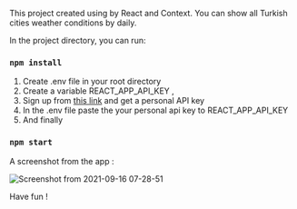 This project created using by React and Context.
You can show all Turkish cities weather conditions by daily.

In the project directory, you can run:

### `npm install`

1) Create .env file in your root directory
2) Create a variable REACT_APP_API_KEY , 
3) Sign up from [this link](https://openweathermap.org/api) and get a personal API key
4) In the .env file paste the your personal api key to REACT_APP_API_KEY 
5) And finally

### `npm start`

A screenshot from the app :

![Screenshot from 2021-09-16 07-28-51](https://user-images.githubusercontent.com/43846788/133631722-fdb56429-1613-4a0a-b97f-75a899f0d20c.png)
 
 Have fun !

